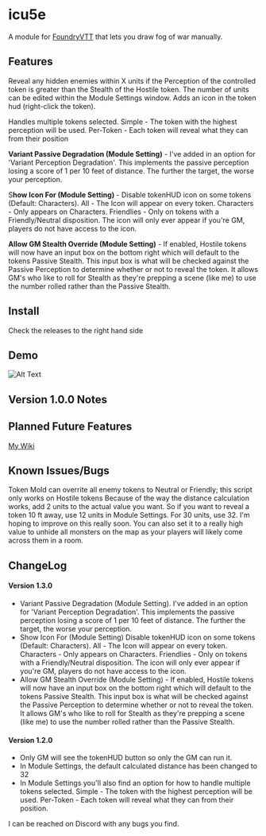 <h1>icu5e</h1>

A module for <a href="https://foundryvtt.com/">FoundryVTT</a> that lets you draw fog of war manually.

<h2>Features</h2>

Reveal any hidden enemies within X units if the Perception of the controlled token is greater than the Stealth of the Hostile token. The number of units can be edited within the Module Settings window. Adds an icon in the token hud (right-click the token).

Handles multiple tokens selected. Simple - The token with the highest perception will be used. Per-Token - Each token will reveal what they can from their position

**Variant Passive Degradation (Module Setting)** - I've added in an option for 'Variant Perception Degradation'. This implements the passive perception losing a score of 1 per 10 feet of distance. The further the target, the worse your perception.

S**how Icon For (Module Setting)** - Disable tokenHUD icon on some tokens (Default: Characters). All - The Icon will appear on every token. Characters - Only appears on Characters. Friendlies - Only on tokens with a Friendly/Neutral disposition. The icon will only ever appear if you're GM, players do not have access to the icon.

**Allow GM Stealth Override (Module Setting)** - If enabled, Hostile tokens will now have an input box on the bottom right which will default to the tokens Passive Stealth. This input box is what will be checked against the Passive Perception to determine whether or not to reveal the token. It allows GM's who like to roll for Stealth as they're prepping a scene (like me) to use the number rolled rather than the Passive Stealth.

<h2>Install</h2>
Check the releases to the right hand side

<h2>Demo</h2>

![Alt Text](https://media.giphy.com/media/mAD0BrIgiM4HgdZX64/giphy.gif)

<h2>Version 1.0.0 Notes</h2>


<h2>Planned Future Features</h2>
<a href="https://edhel.online/wiki/Icue5e#Version_1.3.0/">My Wiki</a>


<h2>Known Issues/Bugs</h2>
Token Mold can overrite all enemy tokens to Neutral or Friendly; this script only works on Hostile tokens
Because of the way the distance calculation works, add 2 units to the actual value you want. So if you want to reveal a token 10 ft away, use 12 units in Module Settings. For 30 units, use 32. I'm hoping to improve on this really soon. You can also set it to a really high value to unhide all monsters on the map as your players will likely come across them in a room.

<h2>ChangeLog</h2>

<h4>Version 1.3.0</h4>
<ul>
  <li>Variant Passive Degradation (Module Setting). I've added in an option for 'Variant Perception Degradation'. This implements the passive perception losing a score of 1 per 10 feet of distance. The further the target, the worse your perception.</li>
  <li>Show Icon For (Module Setting) Disable tokenHUD icon on some tokens (Default: Characters). All - The Icon will appear on every token. Characters - Only appears on Characters. Friendlies - Only on tokens with a Friendly/Neutral disposition. The icon will only ever appear if you're GM, players do not have access to the icon.</li>
  <li>Allow GM Stealth Override (Module Setting) - If enabled, Hostile tokens will now have an input box on the bottom right which will default to the tokens Passive Stealth. This input box is what will be checked against the Passive Perception to determine whether or not to reveal the token. It allows GM's who like to roll for Stealth as they're prepping a scene (like me) to use the number rolled rather than the Passive Stealth.</li>
</ul>

<h4>Version 1.2.0</h4>
<ul>
  <li>Only GM will see the tokenHUD button so only the GM can run it.</li>
  <li>In Module Settings, the default calculated distance has been changed to 32</li>
  <li>In Module Settings you'll also find an option for how to handle multiple tokens selected. Simple - The token with the highest perception will be used. Per-Token - Each token will reveal what they can from their position.</li>
</ul>

I can be reached on Discord with any bugs you find.
